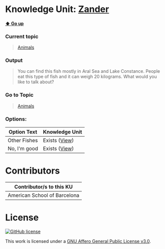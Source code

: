# Knowledge Unit: [Zander](../../knowledge_units/animals/zander.md)

#### [:arrow_up: Go up](../../topics/animals.md)
### Current topic
> [Animals](../../topics/animals.md)
### Output
> You can find this fish mostly in Aral Sea and Lake Constance. People eat this type of fish and it can weigh 20 kilograms. What would you like to talk about?
### Go to Topic
> [Animals](../../topics/animals.md)

### Options: 

| Option Text | Knowledge Unit |
| - | - |  
| Other Fishes  |  Exists ([View](../../knowledge_units/animals/other-fishes.md))  |  
| No, I&#039;m good  |  Exists ([View](../../knowledge_units/animals/no-im-good.md))  | 

# Contributors

| Contributor/s to this KU |
| - | 
| American School of Barcelona |

# License
[![GitHub license](https://img.shields.io/github/license/inbrainz/cerebro)](https://github.com/inbrainz/cerebro/blob/master/LICENSE)

This work is licensed under a [GNU Affero General Public License v3.0](https://www.gnu.org/licenses/agpl-3.0.txt).